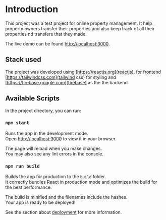 # Introduction

This project was a test project for online property management. It help property owners transfer their properties and also keep track of all their properties nd transfers that they made.

The live demo can be found [http://localhost:3000](here).

## Stack used
The project was developed using [https://reactjs.org](reactjs), for frontend [https://tailwindcss.com](tailwind css) for styling and [https://firebase.google.com](firebase) as the the backend

## Available Scripts

In the project directory, you can run:

### `npm start`

Runs the app in the development mode.\
Open [http://localhost:3000](http://localhost:3000) to view it in your browser.

The page will reload when you make changes.\
You may also see any lint errors in the console.

### `npm run build`

Builds the app for production to the `build` folder.\
It correctly bundles React in production mode and optimizes the build for the best performance.

The build is minified and the filenames include the hashes.\
Your app is ready to be deployed!

See the section about [deployment](https://facebook.github.io/create-react-app/docs/deployment) for more information.

